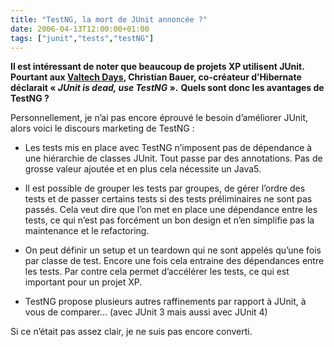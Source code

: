 ```yaml
---
title: "TestNG, la mort de JUnit annoncée ?"
date: 2006-04-13T12:00:00+01:00
tags: ["junit","tests","testNG"]
---
```


<strong>Il est intéressant de noter que beaucoup de projets XP utilisent JUnit. Pourtant aux <a href="http://www.valtech.com/servlet/ContentServer?pagename=Valtech/Page&assetid=1137684746182">Valtech Days</a>, Christian Bauer, co-créateur d’Hibernate déclarait « <em>JUnit is dead, use TestNG</em> ».</strong> <strong>Quels sont donc les avantages de TestNG ?</strong>

Personnellement, je n’ai pas encore éprouvé le besoin d’améliorer JUnit, alors voici le discours marketing de TestNG :

 + Les tests mis en place avec TestNG n’imposent pas de dépendance à une hiérarchie de classes JUnit. Tout passe par des annotations. Pas de grosse valeur ajoutée et en plus cela nécessite un Java5.

 + Il est possible de grouper les tests par groupes, de gérer l’ordre des tests et de passer certains tests si des tests préliminaires ne sont pas passés. Cela veut dire que l’on met en place une dépendance entre les tests, ce qui n’est pas forcément un bon design et n’en simplifie pas la maintenance et le refactoring.

 + On peut définir un setup et un teardown qui ne sont appelés qu’une fois par classe de test. Encore une fois cela entraine des dépendances entre les tests. Par contre cela permet d’accélérer les tests, ce qui est important pour un projet XP.

 + TestNG propose plusieurs autres raffinements par rapport à JUnit, à vous de comparer… (avec JUnit 3 mais aussi avec JUnit 4)

Si ce n’était pas assez clair, je ne suis pas encore converti.

